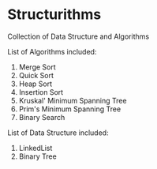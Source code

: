 # Structurithms

Collection of Data Structure and Algorithms

List of Algorithms included:
  1) Merge Sort
  2) Quick Sort
  3) Heap Sort
  4) Insertion Sort
  5) Kruskal' Minimum Spanning Tree
  6) Prim's Minimum Spanning Tree
  7) Binary Search
  
List of Data Structure included:
  1) LinkedList
  2) Binary Tree

